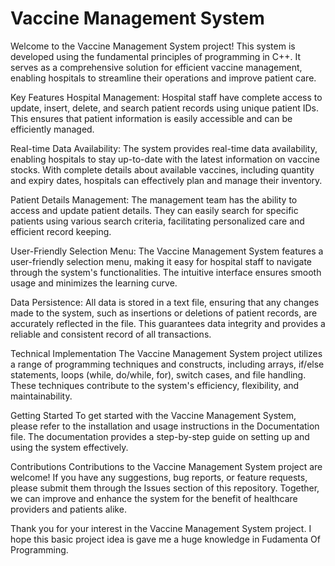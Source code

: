 # Vaccine Management System


Welcome to the Vaccine Management System project! This system is developed using the fundamental principles of programming in C++. It serves as a comprehensive solution for efficient vaccine management, enabling hospitals to streamline their operations and improve patient care.

Key Features
Hospital Management:
Hospital staff have complete access to update, insert, delete, and search patient records using unique patient IDs. This ensures that patient information is easily accessible and can be efficiently managed.


Real-time Data Availability: 
The system provides real-time data availability, enabling hospitals to stay up-to-date with the latest information on vaccine stocks. With complete details about available vaccines, including quantity and expiry dates, hospitals can effectively plan and manage their inventory.


Patient Details Management: 
The management team has the ability to access and update patient details. They can easily search for specific patients using various search criteria, facilitating personalized care and efficient record keeping.


User-Friendly Selection Menu: 
The Vaccine Management System features a user-friendly selection menu, making it easy for hospital staff to navigate through the system's functionalities. The intuitive interface ensures smooth usage and minimizes the learning curve.


Data Persistence:
All data is stored in a text file, ensuring that any changes made to the system, such as insertions or deletions of patient records, are accurately reflected in the file. This guarantees data integrity and provides a reliable and consistent record of all transactions.


Technical Implementation
The Vaccine Management System project utilizes a range of programming techniques and constructs, including arrays, if/else statements, loops (while, do/while, for), switch cases, and file handling. These techniques contribute to the system's efficiency, flexibility, and maintainability.


Getting Started
To get started with the Vaccine Management System, please refer to the installation and usage instructions in the Documentation file. The documentation provides a step-by-step guide on setting up and using the system effectively.

Contributions
Contributions to the Vaccine Management System project are welcome! If you have any suggestions, bug reports, or feature requests, please submit them through the Issues section of this repository. Together, we can improve and enhance the system for the benefit of healthcare providers and patients alike.


Thank you for your interest in the Vaccine Management System project. I hope this basic project idea is gave me a huge knowledge in Fudamenta Of Programming.

